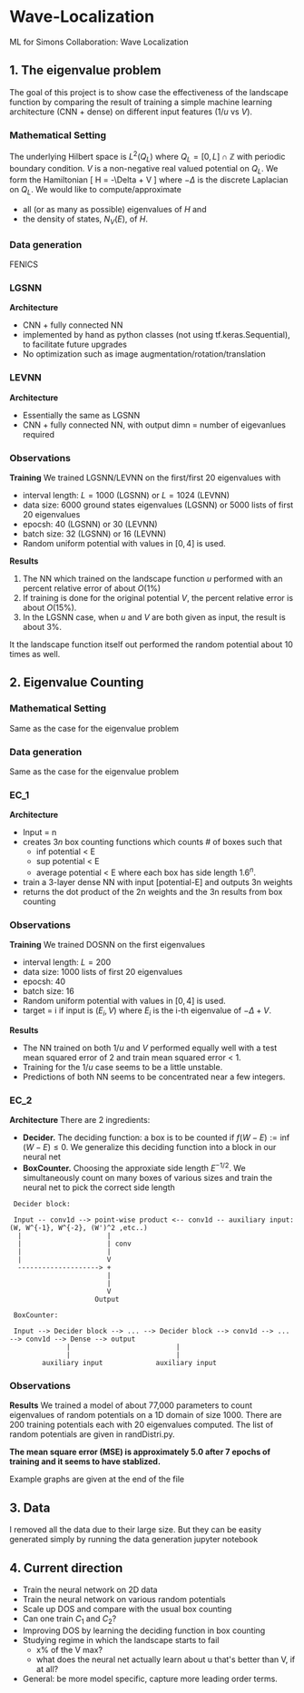 # Wave-Localization
ML for Simons Collaboration: Wave Localization

## 1. The eigenvalue problem
The goal of this project is to show case the effectiveness of the landscape function by comparing the result of training a simple machine learning architecture (CNN + dense) on different input features ($1/u$ vs $V$).

### Mathematical Setting
The underlying Hilbert space is $L^2(Q_L)$ where $Q_L = [0, L] \cap \mathbb{Z}$ with periodic boundary condition. $V$ is a non-negative real valued potential on $Q_L$. We form the Hamiltonian
\[
	H = -\Delta + V
\]
where $-\Delta$ is the discrete Laplacian on $Q_L$. We would like to compute/approximate
- all (or as many as possible) eigenvalues of $H$ and
- the density of states, $N_V(E)$, of $H$.

### Data generation
FENICS

### LGSNN
<b>Architecture</b>
- CNN + fully connected NN
- implemented by hand as python classes (not using tf.keras.Sequential), to facilitate future upgrades
- No optimization such as image augmentation/rotation/translation

### LEVNN
<b>Architecture</b>
- Essentially the same as LGSNN
- CNN + fully connected NN, with output dimn = number of eigevanlues required


### Observations
<b>Training</b>
We trained LGSNN/LEVNN on the first/first 20 eigenvalues with 
- interval length: $L= 1000$ (LGSNN) or $L=1024$ (LEVNN)
- data size: 6000 ground states eigenvalues (LGSNN) or 5000 lists of first 20 eigenvalues
- epocsh: 40 (LGSNN) or 30 (LEVNN)
- batch size: 32 (LGSNN) or 16 (LEVNN)
- Random uniform potential with values in $[0,4]$ is used.

<b>Results</b>
1. The NN which trained on the landscape function $u$ performed with an percent relative error of about $O(1\%)$
2. If training is done for the original potential $V$, the percent relative error is about $O(15 \%)$.
3. In the LGSNN case, when $u$ and $V$ are both given as input, the result is about 3%.

It the landscape function itself out performed the random potential about 10 times as well. 


## 2. Eigenvalue Counting
### Mathematical Setting
Same as the case for the eigenvalue problem

### Data generation
Same as the case for the eigenvalue problem

### EC_1
<b>Architecture</b>
- Input = n
- creates $3n$ box counting functions which counts # of boxes such that
	- inf potential < E
	- sup potential < E
	- average potential < E
where each box has side length $1.6^n$.
- train a 3-layer dense NN with input [potential-E] and outputs 3n weights
- returns the dot product of the 2n weights and the 3n results from box counting


### Observations
<b>Training</b>
We trained DOSNN on the first eigenvalues
- interval length: $L=200$
- data size: 1000 lists of first 20 eigenvalues
- epocsh: 40 
- batch size: 16
- Random uniform potential with values in $[0,4]$ is used.
- target = i if input is $(E_i, V)$ where $E_i$ is the i-th eigenvalue of $-\Delta+V$.

<b>Results</b>
- The NN trained on both $1/u$ and $V$ performed equally well with a test mean squared error of 2 and train mean squared error < 1. 
- Training for the $1/u$ case seems to be a little unstable.
- Predictions of both NN seems to be concentrated near a few integers.

### EC_2
<b>Architecture</b>
There are 2 ingredients:
- <b>Decider.</b> The deciding function: a box is to be counted if $f(W-E) :=\inf (W - E) \leq 0$. We generalize this deciding function into a block in our neural net
- <b>BoxCounter.</b> Choosing the approxiate side length $E^{-1/2}$. We simultaneously count on many boxes of various sizes and train the neural net to pick the correct side length

```
 Decider block:

 Input -- conv1d --> point-wise product <-- conv1d -- auxiliary input: (W, W^{-1}, W^{-2}, (W')^2 ,etc..)
  |                     |
  |                     | conv
  |                     | 
  |                     V
  --------------------> +
                        |
                        |
                        V  
                     Output
		     
 BoxCounter:

 Input --> Decider block --> ... --> Decider block --> conv1d --> ... --> conv1d --> Dense --> output
              |                          |
              |                          |
        auxiliary input             auxiliary input
```

### Observations
<b>Results</b>
We trained a model of about 77,000 parameters to count eigenvalues of random potentials on a 1D domain of size 1000. There are 200 training potentials each with 20 eigenvalues computed. The list of random potentials are given in randDistri.py.

<b>The mean square error (MSE) is approximately 5.0 after 7 epochs of training and it seems to have stablized.</b>

Example graphs are given at the end of the file

## 3. Data
I removed all the data due to their large size. But they can be easity generated simply by running the data generation jupyter notebook


## 4. Current direction
- Train the neural network on 2D data
- Train the neural network on various random potentials
- Scale up DOS and compare with the usual box counting
- Can one train $C_1$ and $C_2$?
- Improving DOS by learning the deciding function in box counting
- Studying regime in which the landscape starts to fail
	- x% of the V max?
	- what does the neural net actually learn about u that's better than V, if at all?
- General: be more model specific, capture more leading order terms.



